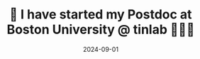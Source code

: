 ---
title: 📣 I have started my Postdoc at Boston University @ tinlab 🤖💭🦔
summary: 
date: 2024-09-01

# Featured image
# Place an image named `featured.jpg/png` in this page's folder and customize its options here.
authors:
  - admin
  - Ted

tags:
  - Academic
  - Hugo Blox
  - Markdown
---